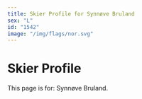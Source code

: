 ```yaml
---
title: Skier Profile for Synnøve Bruland
sex: "L"
id: "1542"
image: "/img/flags/nor.svg" 
---
```


# Skier Profile

This page is for: Synnøve Bruland.
    